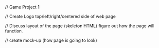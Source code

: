 // Game Project 1

// Create Logo top/left/right/centered side of web page

// Discuss layout of the page (skeleton HTML) figure out how the page will function.

//  create mock-up (how page is going to look)


        